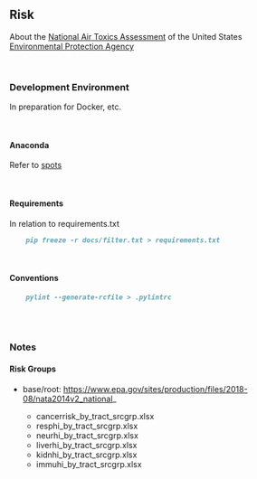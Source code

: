 ## Risk

About the [National Air Toxics Assessment](https://www.epa.gov/national-air-toxics-assessment) of the United 
States [Environmental Protection Agency](https://www.epa.gov/)

<br>

### Development Environment

In preparation for Docker, etc.

<br>

#### Anaconda

Refer to [spots](https://github.com/vetiveria/spots#development-environment)

<br>

#### Requirements

In relation to requirements.txt

```markdown
    pip freeze -r docs/filter.txt > requirements.txt
```

<br>

#### Conventions

```markdown
    pylint --generate-rcfile > .pylintrc
```

<br>
<br>

### Notes

#### Risk Groups

* base/root: https://www.epa.gov/sites/production/files/2018-08/nata2014v2_national_

  * cancerrisk_by_tract_srcgrp.xlsx  
  * resphi_by_tract_srcgrp.xlsx  
  * neurhi_by_tract_srcgrp.xlsx  
  * liverhi_by_tract_srcgrp.xlsx  
  * kidnhi_by_tract_srcgrp.xlsx  
  * immuhi_by_tract_srcgrp.xlsx
